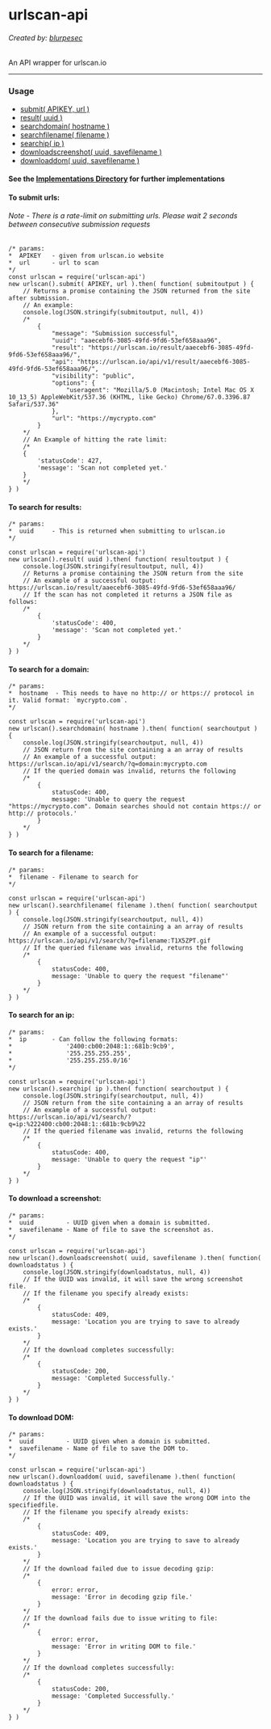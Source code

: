 # urlscan-api
###### Created by: [blurpesec](https://twitter.com/blurpesec)

An API wrapper for urlscan.io

---

### Usage

- [submit( APIKEY, url )](#to-submit-urls)
- [result( uuid )](#to-search-for-results)
- [searchdomain( hostname )](#to-search-for-a-domain)
- [searchfilename( filename )](#to-search-for-a-filename)
- [searchip( ip )](#to-search-for-an-ip)
- [downloadscreenshot( uuid, savefilename )](#to-download-a-screenshot)
- [downloaddom( uuid, savefilename )](#to-download-dom)

#### See the [Implementations Directory](https://github.com/hahnmichaelf/urlscan-api/wiki/Implementations) for further implementations

#### To submit urls:
###### Note - There is a rate-limit on submitting urls. Please wait 2 seconds between consecutive submission requests
```
/* params:
*  APIKEY   - given from urlscan.io website
*  url      - url to scan
*/
const urlscan = require('urlscan-api')
new urlscan().submit( APIKEY, url ).then( function( submitoutput ) {
    // Returns a promise containing the JSON returned from the site after submission.
    // An example:
    console.log(JSON.stringify(submitoutput, null, 4))
    /*
        {
            "message": "Submission successful",
            "uuid": "aaecebf6-3085-49fd-9fd6-53ef658aaa96",
            "result": "https://urlscan.io/result/aaecebf6-3085-49fd-9fd6-53ef658aaa96/",
            "api": "https://urlscan.io/api/v1/result/aaecebf6-3085-49fd-9fd6-53ef658aaa96/",
            "visibility": "public",
            "options": {
                "useragent": "Mozilla/5.0 (Macintosh; Intel Mac OS X 10_13_5) AppleWebKit/537.36 (KHTML, like Gecko) Chrome/67.0.3396.87 Safari/537.36"
            },
            "url": "https://mycrypto.com"
        }
    */
    // An Example of hitting the rate limit:
    /*
    {
        'statusCode': 427,
        'message': 'Scan not completed yet.'
    }
    */
} )
```

#### To search for results:
```
/* params:
*  uuid     - This is returned when submitting to urlscan.io
*/

const urlscan = require('urlscan-api')
new urlscan().result( uuid ).then( function( resultoutput ) {
    console.log(JSON.stringify(resultoutput, null, 4))
    // Returns a promise containing the JSON return from the site
    // An example of a successful output: https://urlscan.io/result/aaecebf6-3085-49fd-9fd6-53ef658aaa96/
    // If the scan has not completed it returns a JSON file as follows:
    /*
        {
            'statusCode': 400,
            'message': 'Scan not completed yet.'
        }
    */
} )
```

#### To search for a domain:
```
/* params:
*  hostname  - This needs to have no http:// or https:// protocol in it. Valid format: `mycrypto.com`.
*/

const urlscan = require('urlscan-api')
new urlscan().searchdomain( hostname ).then( function( searchoutput ) {
    console.log(JSON.stringify(searchoutput, null, 4))
    // JSON return from the site containing a an array of results
    // An example of a successful output: https://urlscan.io/api/v1/search/?q=domain:mycrypto.com
    // If the queried domain was invalid, returns the following
    /*
        {
            statusCode: 400,
            message: 'Unable to query the request "https://mycrypto.com". Domain searches should not contain https:// or http:// protocols.'
        }
    */
} )
```

#### To search for a filename:
```
/* params:
*  filename - Filename to search for
*/

const urlscan = require('urlscan-api')
new urlscan().searchfilename( filename ).then( function( searchoutput ) {
    console.log(JSON.stringify(searchoutput, null, 4))
    // JSON return from the site containing a an array of results
    // An example of a successful output: https://urlscan.io/api/v1/search/?q=filename:T1X5ZPT.gif
    // If the queried filename was invalid, returns the following
    /*
        {
            statusCode: 400,
            message: 'Unable to query the request "filename"'
        }
    */
} )
```

#### To search for an ip:
```
/* params:
*  ip       - Can follow the following formats:
*               '2400:cb00:2048:1::681b:9cb9',
*               '255.255.255.255',
*               '255.255.255.0/16'
*/

const urlscan = require('urlscan-api')
new urlscan().searchip( ip ).then( function( searchoutput ) {
    console.log(JSON.stringify(searchoutput, null, 4))
    // JSON return from the site containing a an array of results
    // An example of a successful output: https://urlscan.io/api/v1/search/?q=ip:%222400:cb00:2048:1::681b:9cb9%22
    // If the queried filename was invalid, returns the following
    /*
        {
            statusCode: 400,
            message: 'Unable to query the request "ip"'
        }
    */
} )
```

#### To download a screenshot:
```
/* params:
*  uuid         - UUID given when a domain is submitted.
*  savefilename - Name of file to save the screenshot as.              
*/

const urlscan = require('urlscan-api')
new urlscan().downloadscreenshot( uuid, savefilename ).then( function( downloadstatus ) {
    console.log(JSON.stringify(downloadstatus, null, 4))
    // If the UUID was invalid, it will save the wrong screenshot file.
    // If the filename you specify already exists:
    /*
        {
            statusCode: 409,
            message: 'Location you are trying to save to already exists.'
        }
    */
    // If the download completes successfully:
    /*
        {
            statusCode: 200,
            message: 'Completed Successfully.'
        }
    */
} )
```

#### To download DOM:
```
/* params:
*  uuid         - UUID given when a domain is submitted.
*  savefilename - Name of file to save the DOM to.              
*/

const urlscan = require('urlscan-api')
new urlscan().downloaddom( uuid, savefilename ).then( function( downloadstatus ) {
    console.log(JSON.stringify(downloadstatus, null, 4))
    // If the UUID was invalid, it will save the wrong DOM into the specifiedfile.
    // If the filename you specify already exists:
    /*
        {
            statusCode: 409,
            message: 'Location you are trying to save to already exists.'
        }
    */
    // If the download failed due to issue decoding gzip:
    /*
        {
            error: error,
            message: 'Error in decoding gzip file.'
        }
    */
    // If the download fails due to issue writing to file:
    /*
        {
            error: error,
            message: 'Error in writing DOM to file.'
        }
    */
    // If the download completes successfully:
    /*
        {
            statusCode: 200,
            message: 'Completed Successfully.'
        }
    */
} )
```
